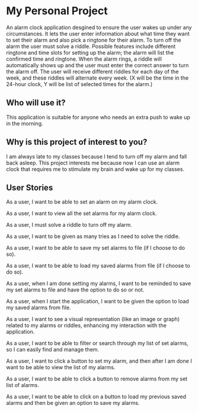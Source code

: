 # My Personal Project

An alarm clock application desgined to ensure the user wakes up under any circumstances. It lets the user enter information about what time they want to set their alarm and also pick a ringtone for their alarm. To turn off the alarm the user must solve a riddle. Possible features include different ringtone and time slots for setting up the alarm; the alarm will list the confirmed time and ringtone. When the alarm rings, a riddle will automatically shows up and the user must enter the correct answer to turn the alarm off. The user will receive different riddles for each day of the week, and these riddles will alternate every week.  (X will be the time in the 24-hour clock, Y will be list of selected times for the alarm.)

## Who will use it?
This application is suitable for anyone who needs an extra push to wake up in the morning.
## Why is this project of interest to you?
I am always late to my classes because I tend to turn off my alarm and fall back asleep. This project interests me because now I can use an alarm clock that requires me to stimulate my brain and wake up for my classes.

## User Stories

As a user, I want to be able to set an alarm on my alarm clock.

As a user, I want to view all the set alarms for my alarm clock.

As a user, I must solve a riddle to turn off my alarm. 

As a user, I want to be given as many tries as I need to solve the riddle.

As a user, I want to be able to save my set alarms to file (if I choose to do so).

As a user, I want to be able to load my saved alarms from file (if I choose to do so). 

As a user, when I am done setting my alarms, I want to be reminded to save my set alarms to file and have the option to do so or not.

As a user, when I start the application, I want to be given the option to load my saved alarms from file.

As a user, I want to see a visual representation (like an image or graph) related to my alarms or riddles, enhancing my interaction with the application.

As a user, I want to be able to filter or search through my list of set alarms, so I can easily find and manage them.

As a user, I want to click a button to set my alarm, and then after I am done I want to be able to view the list of my alarms.

As a user, I want to be able to click a button to remove alarms from my set list of alarms.

As a user, I want to be able to click on a button to load my previous saved alarms and then be given an option to save my alarms.
  